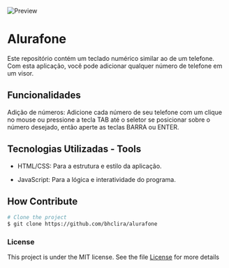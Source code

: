 ![Preview]()

# Alurafone
Este repositório contém um teclado numérico similar ao de um telefone. Com esta aplicação, você pode adicionar qualquer número de telefone em um visor.

## Funcionalidades

Adição de números: Adicione cada número de seu telefone com um clique no mouse ou pressione a tecla TAB até o seletor se posicionar sobre o número desejado, então aperte as teclas BARRA ou ENTER.

## Tecnologias Utilizadas - Tools
- HTML/CSS: Para a estrutura e estilo da aplicação.

- JavaScript: Para a lógica e interatividade do programa.

## How Contribute

```bash
# Clone the project
$ git clone https://github.com/bhclira/alurafone
```

### License

This project is under the MIT license. See the file [License](LICENSE) for more details